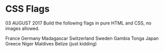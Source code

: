
# CSS Flags
03 AUGUST 2017
Build the following flags in pure HTML and CSS, no images allowed.

France
Germany
Madagascar
Switzerland
Sweden
Gambia
Tonga
Japan
Greece
Niger
Maldives
Belize (just kidding)